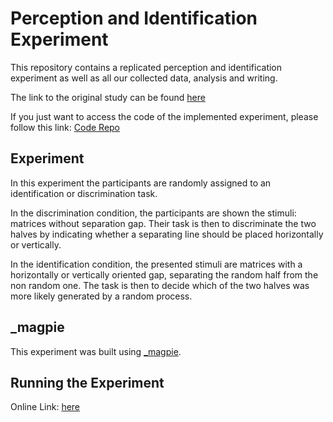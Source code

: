 # Perception and Identification Experiment

This repository contains a replicated perception and identification experiment as well as all our collected data, analysis and writing.

The link to the original study can be found [here]()

If you just want to access the code of the implemented experiment, please follow this link: [Code Repo](https://https://github.com/Thinka88/Perception-and-Identification-Experiment-Code)

## Experiment

In this experiment the participants are randomly assigned to an identification or discrimination task.

In the discrimination condition, the participants are shown the stimuli: matrices without separation gap. Their task is then to discriminate the two halves by indicating whether a separating line should be placed horizontally or vertically.

In the identification condition, the presented stimuli are matrices with a horizontally or vertically oriented gap, separating the random half from the non random one. The task is then to decide which of the two halves was more likely generated by a random process.


## _magpie

This experiment was built using [_magpie](https://magpie-ea.github.io/magpie-site/index.html "_magpie").

## Running the Experiment

Online Link: [here]()
